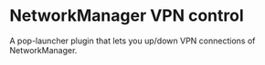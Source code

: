 # NetworkManager VPN control

A pop-launcher plugin that lets you up/down VPN connections of NetworkManager.


